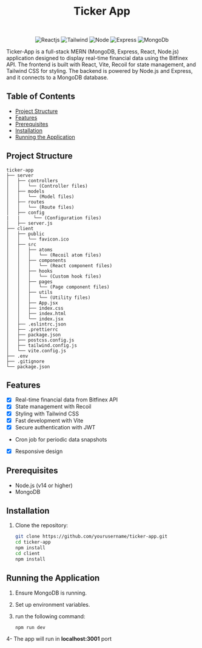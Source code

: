 <h1 align="center">Ticker App</h1>

<br />
<p align="center">
    <img src="https://img.shields.io/badge/React-20232A?style=for-the-badge&logo=react&logoColor=61DAFB" alt="Reactjs" />
    <img src="https://img.shields.io/badge/Tailwind_CSS-38B2AC?style=for-the-badge&logo=tailwind-css&logoColor=white" alt="Tailwind" />
       <img src="https://img.shields.io/badge/Node.js-43853D?style=for-the-badge&logo=node.js&logoColor=white" alt="Node" />
    <img src="https://img.shields.io/badge/Express.js-404D59?style=for-the-badge" alt="Express" />
    <img src="https://img.shields.io/badge/MongoDB-4EA94B?style=for-the-badge&logo=mongodb&logoColor=white" alt="MongoDb" />
</p>

Ticker-App is a full-stack MERN (MongoDB, Express, React, Node.js) application designed to display real-time financial data using the Bitfinex API. The frontend is built with React, Vite, Recoil for state management, and Tailwind CSS for styling. The backend is powered by Node.js and Express, and it connects to a MongoDB database.

## Table of Contents

- [Project Structure](#project-structure)
- [Features](#features)
- [Prerequisites](#prerequisites)
- [Installation](#installation)
- [Running the Application](#running-the-application)

## Project Structure

```plaintext
ticker-app
├── server
│   ├── controllers
│   │   └── (Controller files)
│   ├── models
│   │   └── (Model files)
│   ├── routes
│   │   └── (Route files)
│   ├── config
|   |     └── (Configuration files)
│   ├── server.js
├── client
│   ├── public
│   │   └── favicon.ico
│   ├── src
│   │   ├── atoms
│   │   │   └── (Recoil atom files)
│   │   ├── components
│   │   │   └── (React component files)
│   │   ├── hooks
│   │   │   └── (Custom hook files)
│   │   ├── pages
│   │   │   └── (Page component files)
│   │   ├── utils
│   │   │   └── (Utility files)
│   │   ├── App.jsx
│   │   ├── index.css
│   │   ├── index.html
│   │   └── index.jsx
│   ├── .eslintrc.json
│   ├── .prettierrc
│   ├── package.json
│   ├── postcss.config.js
│   ├── tailwind.config.js
│   └── vite.config.js
├── .env
├── .gitignore
└── package.json
```


## Features

- [x] Real-time financial data from Bitfinex API
- [x] State management with Recoil
- [x] Styling with Tailwind CSS
- [x] Fast development with Vite
- [x] Secure authentication with JWT
- Cron job for periodic data snapshots
- [x] Responsive design

## Prerequisites

- Node.js (v14 or higher)
- MongoDB

## Installation

1. Clone the repository:

   ```bash
   git clone https://github.com/yourusername/ticker-app.git
   cd ticker-app
   npm install
   cd client
   npm install

## Running the Application
   1. Ensure MongoDB is running.

2. Set up environment variables.

3. run the following command:

   ```bash
   npm run dev

4- The app will run in **localhost:3001** port
